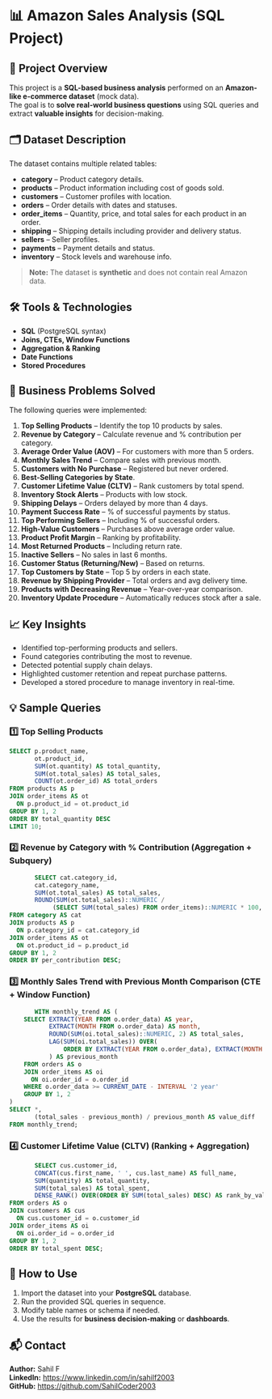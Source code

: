 # 📊 Amazon Sales Analysis (SQL Project)

## 📌 Project Overview
This project is a **SQL-based business analysis** performed on an **Amazon-like e-commerce dataset** (mock data).  
The goal is to **solve real-world business questions** using SQL queries and extract **valuable insights** for decision-making.

## 🗂 Dataset Description
The dataset contains multiple related tables:
- **category** – Product category details.
- **products** – Product information including cost of goods sold.
- **customers** – Customer profiles with location.
- **orders** – Order details with dates and statuses.
- **order_items** – Quantity, price, and total sales for each product in an order.
- **shipping** – Shipping details including provider and delivery status.
- **sellers** – Seller profiles.
- **payments** – Payment details and status.
- **inventory** – Stock levels and warehouse info.

> **Note:** The dataset is **synthetic** and does not contain real Amazon data.

## 🛠 Tools & Technologies
- **SQL** (PostgreSQL syntax)
- **Joins, CTEs, Window Functions**
- **Aggregation & Ranking**
- **Date Functions**
- **Stored Procedures**

## 🎯 Business Problems Solved
The following queries were implemented:

1. **Top Selling Products** – Identify the top 10 products by sales.
2. **Revenue by Category** – Calculate revenue and % contribution per category.
3. **Average Order Value (AOV)** – For customers with more than 5 orders.
4. **Monthly Sales Trend** – Compare sales with previous month.
5. **Customers with No Purchase** – Registered but never ordered.
6. **Best-Selling Categories by State**.
7. **Customer Lifetime Value (CLTV)** – Rank customers by total spend.
8. **Inventory Stock Alerts** – Products with low stock.
9. **Shipping Delays** – Orders delayed by more than 4 days.
10. **Payment Success Rate** – % of successful payments by status.
11. **Top Performing Sellers** – Including % of successful orders.
12. **High-Value Customers** – Purchases above average order value.
13. **Product Profit Margin** – Ranking by profitability.
14. **Most Returned Products** – Including return rate.
15. **Inactive Sellers** – No sales in last 6 months.
16. **Customer Status (Returning/New)** – Based on returns.
17. **Top Customers by State** – Top 5 by orders in each state.
18. **Revenue by Shipping Provider** – Total orders and avg delivery time.
19. **Products with Decreasing Revenue** – Year-over-year comparison.
20. **Inventory Update Procedure** – Automatically reduces stock after a sale.

## 📈 Key Insights
- Identified top-performing products and sellers.
- Found categories contributing the most to revenue.
- Detected potential supply chain delays.
- Highlighted customer retention and repeat purchase patterns.
- Developed a stored procedure to manage inventory in real-time.

## 💡 Sample Queries

### 1️⃣ Top Selling Products
```sql
SELECT p.product_name,
       ot.product_id,
       SUM(ot.quantity) AS total_quantity,
       SUM(ot.total_sales) AS total_sales,
       COUNT(ot.order_id) AS total_orders
FROM products AS p
JOIN order_items AS ot
  ON p.product_id = ot.product_id
GROUP BY 1, 2
ORDER BY total_quantity DESC
LIMIT 10;
```
### 2️⃣ Revenue by Category with % Contribution (Aggregation + Subquery)
```sql
       SELECT cat.category_id,
       cat.category_name,
       SUM(ot.total_sales) AS total_sales,
       ROUND(SUM(ot.total_sales)::NUMERIC /
            (SELECT SUM(total_sales) FROM order_items)::NUMERIC * 100, 2) AS per_contribution
FROM category AS cat
JOIN products AS p
  ON p.category_id = cat.category_id
JOIN order_items AS ot
  ON ot.product_id = p.product_id
GROUP BY 1, 2
ORDER BY per_contribution DESC;

```
### 3️⃣ Monthly Sales Trend with Previous Month Comparison (CTE + Window Function)
```sql
       WITH monthly_trend AS (
    SELECT EXTRACT(YEAR FROM o.order_data) AS year,
           EXTRACT(MONTH FROM o.order_data) AS month,
           ROUND(SUM(oi.total_sales)::NUMERIC, 2) AS total_sales,
           LAG(SUM(oi.total_sales)) OVER(
               ORDER BY EXTRACT(YEAR FROM o.order_data), EXTRACT(MONTH FROM o.order_data)
           ) AS previous_month
    FROM orders AS o
    JOIN order_items AS oi
      ON oi.order_id = o.order_id
    WHERE o.order_data >= CURRENT_DATE - INTERVAL '2 year'
    GROUP BY 1, 2
)
SELECT *,
       (total_sales - previous_month) / previous_month AS value_diff
FROM monthly_trend;

```

### 4️⃣ Customer Lifetime Value (CLTV) (Ranking + Aggregation)
```sql
       SELECT cus.customer_id,
       CONCAT(cus.first_name, ' ', cus.last_name) AS full_name,
       SUM(quantity) AS total_quantity,
       SUM(total_sales) AS total_spent,
       DENSE_RANK() OVER(ORDER BY SUM(total_sales) DESC) AS rank_by_value
FROM orders AS o
JOIN customers AS cus
  ON cus.customer_id = o.customer_id
JOIN order_items AS oi
  ON oi.order_id = o.order_id
GROUP BY 1, 2
ORDER BY total_spent DESC;

```

## 🚀 How to Use
1. Import the dataset into your **PostgreSQL** database.
2. Run the provided SQL queries in sequence.
3. Modify table names or schema if needed.
4. Use the results for **business decision-making** or **dashboards**.

## 📬 Contact
**Author:** Sahil F  
**LinkedIn:** https://www.linkedin.com/in/sahilf2003  
**GitHub:** https://github.com/SahilCoder2003

